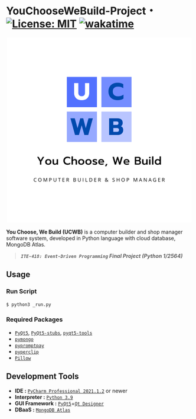 <!--
|University Project|[![CC0](https://licensebuttons.net/p/zero/1.0/88x31.png)](https://creativecommons.org/publicdomain/zero/1.0/)|
|----|----|
-->

# YouChooseWeBuild-Project・[![License: MIT](https://img.shields.io/badge/license-MIT-blue)](LICENSE) [![wakatime](https://wakatime.com/badge/user/6f08f2a4-9df5-4773-bd82-9d6b289479dd/project/249a4ad6-7af2-4767-b5c7-753557f63b0f.svg)](https://wakatime.com/badge/user/6f08f2a4-9df5-4773-bd82-9d6b289479dd/project/249a4ad6-7af2-4767-b5c7-753557f63b0f)

<div align="center">
<img src="resource/logo/ucwb-logo1.png" alt="My Warehouse Logo" style="max-width: 100%; height: auto;">
</div>

**You Choose, We Build (UCWB)** is a computer builder and shop manager software system, developed in Python language with cloud database, MongoDB Atlas.

> ***`ITE-418: Event-Driven Programming` Final Project (Python 1/2564)***

## Usage
### Run Script
```py
$ python3 _run.py
```
### Required Packages
- [`PyQt5`](https://pypi.org/project/PyQt5/), [`PyQt5-stubs`](https://pypi.org/project/PyQt5-stubs/), [`pyqt5-tools`](https://pypi.org/project/pyqt5-tools/)
- [`pymongo`](https://pypi.org/project/pymongo/)
- [`pypromptpay`](https://pypi.org/project/pypromptpay/)
- [`pyperclip`](https://pypi.org/project/pyperclip/)
- [`Pillow`](https://pypi.org/project/Pillow/)

## Development Tools
* **IDE :** [`PyCharm Professional 2021.1.2`](https://www.jetbrains.com/pycharm/) or newer
* **Interpreter :** [`Python 3.9`](https://www.python.org/downloads/release/python-390/)
* **GUI Framework :** [`PyQt5`](https://pypi.org/project/PyQt5/)+[`Qt Designer`](https://build-system.fman.io/qt-designer-download)
* **DBaaS :** [`MongoDB Atlas`](https://www.mongodb.com/cloud/atlas)
